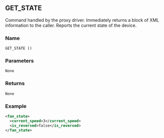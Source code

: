## GET\_STATE

Command handled by the proxy driver.  Immediately returns a block of XML information to the caller. Reports the current state of the device.


### Name

`GET_STATE ()`


### Parameters

`None`


### Returns

`None`

### Example

```xml
<fan_state>
  <current_speed>3</current_speed>
  <is_reversed>false</is_reversed>
</fan_state>
```
